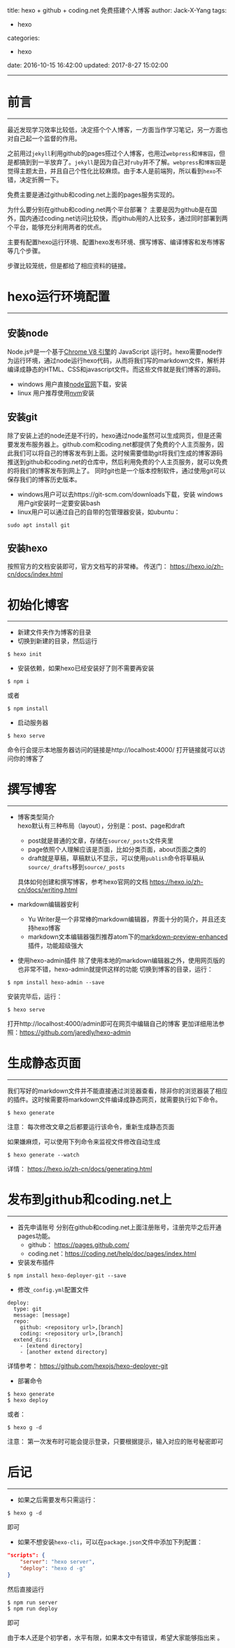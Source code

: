 title: hexo + github + coding.net 免费搭建个人博客
author: Jack-X-Yang
tags:
  - hexo

categories:
  - hexo

date: 2016-10-15 16:42:00
updated: 2017-8-27 15:02:00

---

# 前言

---
最近发现学习效率比较低，决定搭个个人博客，一方面当作学习笔记，另一方面也对自己起一个监督的作用。

之前用过`jekyll`利用github的pages搭过个人博客，也用过`webpress`和`博客园`，但是都搞到到一半放弃了。`jekyll`是因为自己对`ruby`并不了解。`webpress`和`博客园`是觉得主题太丑，并且自己个性化比较麻烦。由于本人是前端狗，所以看到`hexo`不错，决定折腾一下。

免费主要是通过github和coding.net上面的pages服务实现的。
<!-- more -->

为什么要分别在github和coding.net两个平台部署？
主要是因为github是在国外，国内通过coding.net访问比较快，而github用的人比较多，通过同时部署到两个平台，能够充分利用两者的优点。

主要有配置hexo运行环境、配置hexo发布环境、撰写博客、编译博客和发布博客等几个步骤。

步骤比较笼统，但是都给了相应资料的链接。

# hexo运行环境配置

---

## 安装node
Node.js®是一个基于[Chrome V8 引擎](https://developers.google.com/v8/)的 JavaScript 运行时。hexo需要node作为运行环境，通过node运行hexo代码，从而将我们写的markdown文件，解析并编译成静态的HTML、CSS和javascript文件。而这些文件就是我们博客的源码。

- windows 用户直接[node官网](https://nodejs.org/en/)下载，安装
- linux 用户推荐使用[nvm](https://github.com/creationix/nvm)安装

## 安装git
除了安装上述的node还是不行的，hexo通过node虽然可以生成网页，但是还需要发发布服务器上。github.com和coding.net都提供了免费的个人主页服务，因此我们可以将自己的博客发布到上面。这时候需要借助git将我们生成的博客源码推送到github和coding.net的仓库中，然后利用免费的个人主页服务，就可以免费的将我们的博客发布到网上了。
同时git也是一个版本控制软件，通过使用git可以保存我们的博客历史版本。

- windows用户可以去https://git-scm.com/downloads下载，安装
windows用户git安装时一定要安装bash
- linux用户可以通过自己的自带的包管理器安装，如ubuntu：
```
sudo apt install git
```
## 安装hexo
按照官方的文档安装即可，官方文档写的非常棒。
传送门：
https://hexo.io/zh-cn/docs/index.html

# 初始化博客

---

- 新建文件夹作为博客的目录
- 切换到新建的目录，然后运行
```shell
$ hexo init
```
- 安装依赖，如果hexo已经安装好了则不需要再安装
```shell
$ npm i
```
  或者
```shell
$ npm install
```
- 启动服务器
```shell
$ hexo serve
```
命令行会提示本地服务器访问的链接是http://localhost:4000/
打开链接就可以访问你的博客了

# 撰写博客

---

- 博客类型简介  
  hexo默认有三种布局（layout），分别是：post、page和draft
  - post就是普通的文章，存储在`source/_posts`文件夹里
  - page依照个人理解应该是页面，比如分类页面，about页面之类的  
  - draft就是草稿，草稿默认不显示，可以使用`publish`命令将草稿从`source/_drafts`移到`source/_posts`

  具体如何创建和撰写博客，参考hexo官网的文档 https://hexo.io/zh-cn/docs/writing.html
- markdown编辑器安利
  - Yu Writer是一个非常棒的markdown编辑器，界面十分的简介，并且还支持hexo博客
  - markdown文本编辑器强烈推荐atom下的[markdown-preview-enhanced](https://atom.io/packages/markdown-preview-enhanced)插件，功能超级强大

- 使用hexo-admin插件
除了使用本地的markdown编辑器之外，使用网页版的也非常不错，hexo-admin就提供这样的功能
切换到博客的目录，运行：
```shell
$ npm install hexo-admin --save
```
  安装完毕后，运行：
```shell
$ hexo serve
```
  打开http://localhost:4000/admin即可在网页中编辑自己的博客
  更加详细用法参照：https://github.com/jaredly/hexo-admin

# 生成静态页面

---

我们写好的markdown文件并不能直接通过浏览器查看，除非你的浏览器装了相应的插件。这时候需要将markdown文件编译成静态网页，就需要执行如下命令。
```shell
$ hexo generate
```
注意： 每次修改文章之后都要运行该命令，重新生成静态页面

如果嫌麻烦，可以使用下列命令来监视文件修改自动生成
```shell
$ hexo generate --watch
```
详情： https://hexo.io/zh-cn/docs/generating.html

# 发布到github和coding.net上

---

- 首先申请账号
分别在github和coding.net上面注册账号，注册完毕之后开通pages功能。
	- github： https://pages.github.com/
	- coding.net：https://coding.net/help/doc/pages/index.html
- 安装发布插件
```shell
$ npm install hexo-deployer-git --save
```
- 修改`_config.yml`配置文件
```shell
deploy:
  type: git
  message: [message]
  repo:
    github: <repository url>,[branch]
    coding: <repository url>,[branch]
  extend_dirs:
    - [extend directory]
    - [another extend directory]
```
  详情参考： https://github.com/hexojs/hexo-deployer-git
- 部署命令
```shell
$ hexo generate
$ hexo deploy
```
  或者：
```shell
$ hexo g -d
```
  注意： 第一次发布时可能会提示登录，只要根据提示，输入对应的账号秘密即可

# 后记

----

- 如果之后需要发布只需运行：
```shell
$ hexo g -d
```
即可

- 如果不想安装`hexo-cli`，可以在`package.json`文件中添加下列配置：

```json
"scripts": {
    "server": "hexo server",
    "deploy": "hexo d -g"
}
```
然后直接运行

```
$ npm run server
$ npm run deploy
```
 即可


由于本人还是个初学者，水平有限，如果本文中有错误，希望大家能够指出来 。